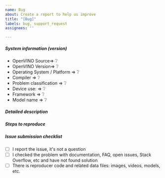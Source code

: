 ```yaml
---
name: Bug 
about: Create a report to help us improve
title: "[Bug]"
labels: bug, support_request
assignees: ''

---
```


##### System information (version)
<!-- Please use this template to submit a new issue and provide all the necessary information to expedite the response. 
Example
- OpenVINO Source => Runtime /pip install / GitHub 
- OpenVINO Version => Version 2022.3 / Github Master Branch / tag 2023.0 
- Operating System / Platform => Windows 64 Bit / Ubuntu 20
- Compiler => Visual Studio 2017 / Cmake
- Problem classification: Model Conversion /Accuracy/TensorFlow FE 
- Device use: CPU / GPU / HDDL
- Framework: TensorFlow (if applicable)
- Model name: ResNet50 and the link to pre-train modal (if applicable) 
              Please provide us with the link to your model or attach .zip file. 

-->

- OpenVINO Source=> :grey_question:
- OpenVINO Version=> :grey_question:
- Operating System / Platform => :grey_question:
- Compiler => :grey_question:
- Problem classification => :grey_question:
- Device use: => :grey_question:
- Framework => :grey_question:
- Model name => :grey_question:

##### Detailed description
<!-- your description -->

##### Steps to reproduce

<!--
   Describe your problem and steps you've done before you got to this point.    
   to add code example fence it with triple backticks and optional file extension
    ```.cpp
    // C++ code example
    ```
 or attach as .txt or .zip file
-->

##### Issue submission checklist

 - [ ] I report the issue, it's not a question
   <!--
   OpenVINO team works with support forum, Stack Overflow and other communities
   to discuss problems. Tickets with question without real issue statement will be
   closed.
   -->
 - [ ] I checked the problem with documentation, FAQ, open issues, Stack Overflow, etc and have not found solution
   <!--
   Places to check:
   * OpenVINO documentation: https://docs.openvino.ai/
   * OpenVINO forum: https://community.intel.com/t5/Intel-Distribution-of-OpenVINO/bd-p/distribution-openvino-toolkit
   * OpenVINO issue tracker: https://github.com/openvinotoolkit/openvino/issues?q=is%3Aissue
   * Stack Overflow branch: https://stackoverflow.com/questions/tagged/openvino
   -->
 - [ ] There is reproducer code and related data files: images, videos, models, etc.
   <!--
   The best reproducer -- test case for OpenVINO that we can add to the library.
   -->
